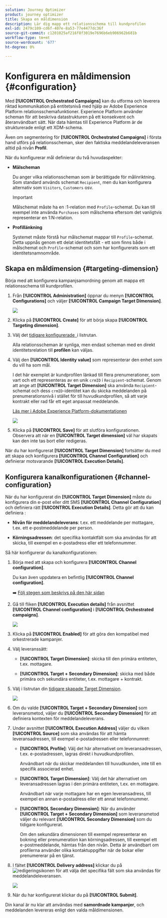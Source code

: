 ```yaml
---
solution: Journey Optimizer
product: journey optimizer
title: Skapa en måldimension
description: Lär dig mapp ett relationsschema till kundprofilen
exl-id: 2479c109-cd6f-407e-8a53-77e4477dc36f
source-git-commit: c1201025af216f8f3019e7696b6eb906962b681b
workflow-type: tm+mt
source-wordcount: '677'
ht-degree: 0%

---
```



# Konfigurera en måldimension {#configuration}

Med **[!UICONTROL Orchestrated Campaigns]** kan du utforma och leverera riktad kommunikation på entitetsnivå med hjälp av Adobe Experience Platform relationsschemafunktioner. Experience Platform använder scheman för att beskriva datastrukturen på ett konsekvent och återanvändbart sätt. När data hämtas till Experience Platform är de strukturerade enligt ett XDM-schema.

Även om segmentering för **[!UICONTROL Orchestrated Campaigns]** i första hand utförs på relationsscheman, sker den faktiska meddelandeleveransen alltid på nivån **Profil**.

När du konfigurerar mål definierar du två huvudaspekter:

* **Målscheman**

  Du anger vilka relationsscheman som är berättigade för målinriktning. Som standard används schemat `Recipient`, men du kan konfigurera alternativ som `Visitors`, `Customers` osv.

  >[!IMPORTANT]
  >
  > Målschemat måste ha en :1-relation med `Profile`-schemat. Du kan till exempel inte använda `Purchases` som målschema eftersom det vanligtvis representerar en 1:N-relation.

* **Profillänkning**

  Systemet måste förstå hur målschemat mappar till `Profile`-schemat. Detta uppnås genom ett delat identitetsfält - ett som finns både i målschemat och `Profile`-schemat och som har konfigurerats som ett identitetsnamnområde.

## Skapa en måldimension {#targeting-dimension}

Börja med att konfigurera kampanjsamordning genom att mappa ett relationsschema till kundprofilen.

1. Från **[!UICONTROL Administration]** öppnar du menyn **[!UICONTROL Configurations]** och väljer **[!UICONTROL Campaign Target Dimension]**.

   ![](assets/target-dimension-1.png)

1. Klicka på **[!UICONTROL Create]** för att börja skapa **[!UICONTROL Targeting dimension]**.

1. Välj det [tidigare konfigurerade &#x200B; ](gs-schemas.md) i listrutan.

   Alla relationsscheman är synliga, men endast scheman med en direkt identitetsrelation till **profilen** kan väljas.

1. Välj den **[!UICONTROL Identity value]** som representerar den enhet som du vill ha som mål.

   I det här exemplet är kundprofilen länkad till flera prenumerationer, som vart och ett representeras av en unik `crmID` i `Recipient`-schemat. Genom att ange att **[!UICONTROL Target Dimension]** ska använda `Recipient`-schemat och dess `crmID`-identitet kan du skicka meddelanden på prenumerationsnivå i stället för till huvudkundprofilen, så att varje kontrakt eller rad får ett eget anpassat meddelande.

   [Läs mer i Adobe Experience Platform-dokumentationen](https://experienceleague.adobe.com/sv/docs/experience-platform/xdm/schema/composition#identity)

   ![](assets/target-dimension-2.png)

1. Klicka på **[!UICONTROL Save]** för att slutföra konfigurationen. Observera att när en **[!UICONTROL Target dimension]** väl har skapats kan den inte tas bort eller redigeras.

När du har konfigurerat **[!UICONTROL Target Dimension]** fortsätter du med att skapa och konfigurera **[!UICONTROL Channel Configuration]** och definierar motsvarande **[!UICONTROL Execution Details]**.

## Konfigurera kanalkonfigurationen {#channel-configuration}

När du har konfigurerat din **[!UICONTROL Target Dimension]** måste du konfigurera din e-post eller ditt SMS **[!UICONTROL Channel Configuration]** och definiera rätt **[!UICONTROL Execution Details]**. Detta gör att du kan definiera :

* **Nivån för meddelandeleverans**: t.ex. ett meddelande per mottagare, t.ex. ett e-postmeddelande per person.

* **Körningsadressen**: det specifika kontaktfält som ska användas för att skicka, till exempel en e-postadress eller ett telefonnummer.

Så här konfigurerar du kanalkonfigurationen:

1. Börja med att skapa och konfigurera **[!UICONTROL Channel configuration]**.

   Du kan även uppdatera en befintlig **[!UICONTROL Channel configuration]**.

   ➡️ [Följ stegen som beskrivs på den här sidan](../email/surface-personalization.md)

1. Gå till fliken **[!UICONTROL Execution details]** från avsnittet **[!UICONTROL Channel configuration]** i **[!UICONTROL Orchestrated campaigns]**.

   ![](assets/target-dimension-3.png)

1. Klicka på **[!UICONTROL Enabled]** för att göra den kompatibel med orkestrerade kampanjer.

1. Välj leveranssätt:

   * **[!UICONTROL Target Dimension]**: skicka till den primära entiteten, t.ex. mottagare.

   * **[!UICONTROL Target + Secondary Dimension]**: skicka med både primära och sekundära entiteter, t.ex. mottagare + kontrakt.

1. Välj i listrutan din [tidigare skapade Target Dimension](#targeting-dimension).

   ![](assets/target-dimension-4.png)

1. Om du valde **[!UICONTROL Target + Secondary Dimension]** som leveransmetod, väljer du **[!UICONTROL Secondary Dimension]** för att definiera kontexten för meddelandeleverans.

1. Under avsnittet **[!UICONTROL Execution Address]** väljer du vilken **[!UICONTROL Source]** som ska användas för att hämta leveransadressen, till exempel e-postadressen eller telefonnumret:

   * **[!UICONTROL Profile]**: Välj det här alternativet om leveransadressen, t.ex. e-postadressen, lagras direkt i huvudkundprofilen.

     Användbart när du skickar meddelanden till huvudkunden, inte till en specifik associerad enhet.

   * **[!UICONTROL Target Dimension]**: Välj det här alternativet om leveransadressen lagras i den primära entiteten, t.ex. en mottagare.

     Användbart när varje mottagare har en egen leveransadress, till exempel en annan e-postadress eller ett annat telefonnummer.

   * **[!UICONTROL Secondary Dimension]**: När du använder **[!UICONTROL Target + Secondary Dimension]** som leveransmetod väljer du relevant **[!UICONTROL Secondary Dimension]** som du tidigare konfigurerat.

     Om den sekundära dimensionen till exempel representerar en bokning eller prenumeration kan körningsadressen, till exempel ett e-postmeddelande, hämtas från den nivån. Detta är användbart om profilerna använder olika kontaktuppgifter när de bokar eller prenumererar på en tjänst.

1. I fältet **[!UICONTROL Delivery address]** klickar du på ![redigeringsikonen](assets/do-not-localize/edit.svg) för att välja det specifika fält som ska användas för meddelandeleveransen.

   ![](assets/target-dimension-4.png)

1. När du har konfigurerat klickar du på **[!UICONTROL Submit]**.

Din kanal är nu klar att användas med **samordnade kampanjer**, och meddelanden levereras enligt den valda måldimensionen.
